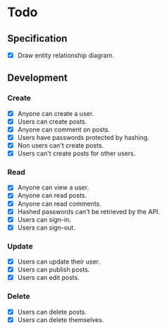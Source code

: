 # Todo

## Specification

- [x] Draw entity relationship diagram.

## Development

### Create

- [x] Anyone can create a user.
- [x] Users can create posts.
- [x] Anyone can comment on posts.
- [x] Users have passwords protected by hashing.
- [x] Non users can't create posts.
- [x] Users can't create posts for other users.

### Read

- [x] Anyone can view a user.
- [x] Anyone can read posts.
- [x] Anyone can read comments.
- [x] Hashed passwords can't be retrieved by the API.
- [x] Users can sign-in.
- [x] Users can sign-out.

### Update

- [x] Users can update their user.
- [x] Users can publish posts.
- [x] Users can edit posts.

### Delete

- [x] Users can delete posts.
- [x] Users can delete themselves.
